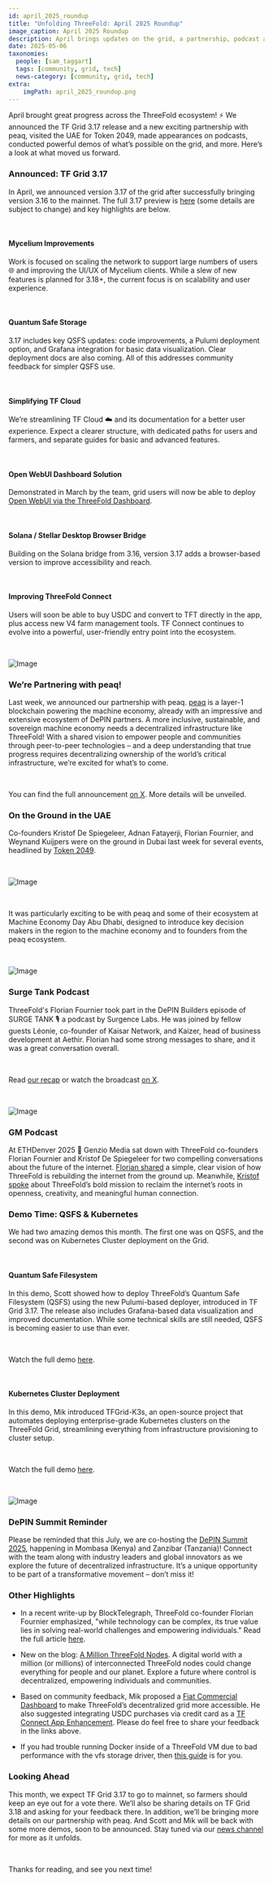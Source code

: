 ```yaml
---
id: april_2025_roundup
title: "Unfolding ThreeFold: April 2025 Roundup"
image_caption: April 2025 Roundup
description: April brings updates on the grid, a partnership, podcast appearances, demos, and more!
date: 2025-05-06
taxonomies:
  people: [sam_taggart]
  tags: [community, grid, tech]
  news-category: [community, grid, tech]
extra:
    imgPath: april_2025_roundup.png
---
```


April brought great progress across the ThreeFold ecosystem! ⚡ We announced the TF Grid 3.17 release and a new exciting partnership with peaq, visited the UAE for Token 2049, made appearances on podcasts, conducted powerful demos of what’s possible on the grid, and more. Here’s a look at what moved us forward. 

### **Announced: TF Grid 3.17**

In April, we announced version 3.17 of the grid after successfully bringing version 3.16 to the mainnet. The full 3.17 preview is [here](https://forum.threefold.io/t/a-preview-of-tf-grid-3-17/4563) (some details are subject to change) and key highlights are below.

<br/>

#### Mycelium Improvements

Work is focused on scaling the network to support large numbers of users 🌐 and improving the UI/UX of Mycelium clients. While a slew of new features is planned for 3.18+, the current focus is on scalability and user experience.

<br/>

#### Quantum Safe Storage

3.17 includes key QSFS updates: code improvements, a Pulumi deployment option, and Grafana integration for basic data visualization. Clear deployment docs are also coming. All of this addresses community feedback for simpler QSFS use.

<br/>

#### Simplifying TF Cloud

We’re streamlining TF Cloud ☁️ and its documentation for a better user experience. Expect a clearer structure, with dedicated paths for users and farmers, and separate guides for basic and advanced features.

<br/>

#### Open WebUI Dashboard Solution

Demonstrated in March by the team, grid users will now be able to deploy [Open WebUI via the ThreeFold Dashboard](https://www.youtube.com/watch?v=4oq15lxvkts).

<br/>

#### Solana / Stellar Desktop Browser Bridge

Building on the Solana bridge from 3.16, version 3.17 adds a browser-based version to improve accessibility and reach.

<br/>

#### Improving ThreeFold Connect

Users will soon be able to buy USDC and convert to TFT directly in the app, plus access new V4 farm management tools. TF Connect continues to evolve into a powerful, user-friendly entry point into the ecosystem.

<br/>

![Image](img/threefoldpeaq.png#mx-auto)

### **We’re Partnering with peaq!**

Last week, we announced our partnership with peaq. [peaq](https://www.peaq.xyz/) is a layer-1 blockchain powering the machine economy, already with an impressive and extensive ecosystem of DePIN partners. A more inclusive, sustainable, and sovereign machine economy needs a decentralized infrastructure like ThreeFold! With a shared vision to empower people and communities through peer-to-peer technologies – and a deep understanding that true progress requires decentralizing ownership of the world’s critical infrastructure, we’re excited for what’s to come.

<br/>

You can find the full announcement [on X](https://x.com/threefold_io/status/1917558741920059651). More details will be unveiled.

### **On the Ground in the UAE**

Co-founders Kristof De Spiegeleer, Adnan Fatayerji, Florian Fournier, and Weynand Kuijpers were on the ground in Dubai last week for several events, headlined by [Token 2049](https://www.dubai.token2049.com/).

<br/>

![Image](img/machineeconomy.jpeg#mx-auto)

<br/>

It was particularly exciting to be with peaq and some of their ecosystem at Machine Economy Day Abu Dhabi, designed to introduce key decision makers in the region to the machine economy and to founders from the peaq ecosystem.

<br/>

![Image](img/surgetank.png#mx-auto)

### **Surge Tank Podcast**

ThreeFold's Florian Fournier took part in the DePIN Builders episode of SURGE TANK 🎙 a podcast by Surgence Labs. He was joined by fellow guests Léonie, co-founder of Kaisar Network, and Kaizer, head of business development at Aethir. Florian had some strong messages to share, and it was a great conversation overall.

<br/>

Read [our recap](https://forum.threefold.io/t/surge-tank-depin-builders-broadcast-recap/4568) or watch the broadcast [on X](https://x.com/i/broadcasts/1yNGaLRlRDNKj).

<br/>

![Image](img/gmpod.png#mx-auto)

### **GM Podcast**

At ETHDenver 2025 🦄 Genzio Media sat down with ThreeFold co-founders Florian Fournier and Kristof De Spiegeleer for two compelling conversations about the future of the internet. [Florian shared](https://x.com/i/status/1912955296206434675) a simple, clear vision of how ThreeFold is rebuilding the internet from the ground up. Meanwhile, [Kristof spoke](https://x.com/i/status/1914495473009721731) about ThreeFold’s bold mission to reclaim the internet’s roots in openness, creativity, and meaningful human connection.

### **Demo Time: QSFS & Kubernetes**

We had two amazing demos this month. The first one was on QSFS, and the second was on Kubernetes Cluster deployment on the Grid.

<br/>

#### Quantum Safe Filesystem

In this demo, Scott showed how to deploy ThreeFold’s Quantum Safe Filesystem (QSFS) using the new Pulumi-based deployer, introduced in TF Grid 3.17. The release also includes Grafana-based data visualization and improved documentation. While some technical skills are still needed, QSFS is becoming easier to use than ever.

<br/>

Watch the full demo [here](https://youtu.be/Ho4HJh0DtxM).

<br/>

#### Kubernetes Cluster Deployment

In this demo, Mik introduced TFGrid-K3s, an open-source project that automates deploying enterprise-grade Kubernetes clusters on the ThreeFold Grid, streamlining everything from infrastructure provisioning to cluster setup.

<br/>

Watch the full demo [here](https://youtu.be/DTkLtTUiXVU).

<br/>

![Image](img/depinsummit.png#mx-auto)

### **DePIN Summit Reminder**

Please be reminded that this July, we are co-hosting the [DePIN Summit 2025](https://www.depinsummit.xyz/), happening in Mombasa (Kenya) and Zanzibar (Tanzania)! Connect with the team along with industry leaders and global innovators as we explore the future of decentralized infrastructure. It’s a unique opportunity to be part of a transformative movement – don’t miss it!

### **Other Highlights**

- In a recent write-up by BlockTelegraph, ThreeFold co-founder Florian Fournier emphasized, "while technology can be complex, its true value lies in solving real-world challenges and empowering individuals." Read the full article [here](https://blocktelegraph.io/building-in-web3-top-advice-from-the-experts/). 

- New on the blog: [A Million ThreeFold Nodes](https://threefold.io/blog/a-million-nodes/). A digital world with a million (or millions) of interconnected ThreeFold nodes could change everything for people and our planet. Explore a future where control is decentralized, empowering individuals and communities.

- Based on community feedback, Mik proposed a [Fiat Commercial Dashboard](https://forum.threefold.io/t/fiat-commercial-dashboard-with-co-operators-tf-connect-proposal/4582) to make ThreeFold’s decentralized grid more accessible. He also suggested integrating USDC purchases via credit card as a [TF Connect App Enhancement](https://forum.threefold.io/t/tf-connect-app-enhancement-automated-usdc-to-tft-swap/4564). Please do feel free to share your feedback in the links above. 

- If you had trouble running Docker inside of a ThreeFold VM due to bad performance with the vfs storage driver, then [this guide](https://forum.threefold.io/t/how-to-use-docker-in-threefold-vms/4583) is for you.

### **Looking Ahead**

This month, we expect TF Grid 3.17 to go to mainnet, so farmers should keep an eye out for a vote there. We’ll also be sharing details on TF Grid 3.18 and asking for your feedback there. In addition, we’ll be bringing more details on our partnership with peaq. And Scott and Mik will be back with some more demos, soon to be announced. Stay tuned via our [news channel](https://t.me/threefoldnews) for more as it unfolds. 

<br/>

Thanks for reading, and see you next time!
